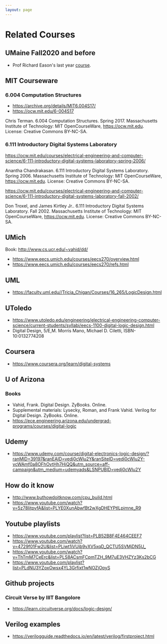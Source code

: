 ```yaml
---
layout: page
---
```

# Related Courses
## UMaine Fall2020 and before

 + Prof Richard Eason's last year [course](http://web.eece.maine.edu/eason/ece275/).

## MIT Courseware

### 6.004   Computation Structures
  
+ <https://archive.org/details/MIT6.004S17/>
+ <https://ocw.mit.edu/6-004S17>

Chris Terman. 6.004 Computation Structures. Spring 2017. Massachusetts Institute of Technology: MIT OpenCourseWare, https://ocw.mit.edu. License: Creative Commons BY-NC-SA.

### 6.111 Introductory Digital Systems Laboratory 

<https://ocw.mit.edu/courses/electrical-engineering-and-computer-science/6-111-introductory-digital-systems-laboratory-spring-2006/>

Anantha Chandrakasan. 6.111 Introductory Digital Systems Laboratory. Spring 2006. Massachusetts Institute of Technology: MIT OpenCourseWare, https://ocw.mit.edu. License: Creative Commons BY-NC-SA.

<https://ocw.mit.edu/courses/electrical-engineering-and-computer-science/6-111-introductory-digital-systems-laboratory-fall-2002/>

Don Troxel, and James Kirtley Jr.. 6.111 Introductory Digital Systems Laboratory. Fall 2002. Massachusetts Institute of Technology: MIT OpenCourseWare, https://ocw.mit.edu. License: Creative Commons BY-NC-SA.

## UMich
Book: <http://www.cs.ucr.edu/~vahid/dd/>

+ <https://www.eecs.umich.edu/courses/eecs270/overview.html>
+ <https://www.eecs.umich.edu/courses/eecs270/refs.html>

## UML

 + <https://faculty.uml.edu//Tricia_Chigan/Courses/16_265/LogicDesign.html>
   
 
## UToledo

 + <https://www.utoledo.edu/engineering/electrical-engineering-computer-science/current-students/syllabi/eecs-1100-digital-logic-design.html>
 + Digital Design, 5/E,M. Morris Mano, Michael D. Ciletti, ISBN-10:0132774208

## Coursera

+ <https://www.coursera.org/learn/digital-systems>


## U of Arizona

### Books
+ Vahid, Frank. Digital Design. ZyBooks. Online.
+ Supplemental materials: Lysecky, Roman, and Frank Vahid. Verilog for Digital Design. ZyBooks. Online.
+ <https://ece.engineering.arizona.edu/undergrad-programs/courses/digital-logic>

## Udemy

+ <https://www.udemy.com/course/digital-electronics-logic-design/?ranMID=39197&ranEAID=vedj0cWlu2Y&ranSiteID=vedj0cWlu2Y-vcWAmf0a8OFhOvtHh7HiQQ&utm_source=aff-campaign&utm_medium=udemyads&LSNPUBID=vedj0cWlu2Y>

## How do it know
+ <http://www.buthowdoitknow.com/cpu_build.html>
+ <https://www.youtube.com/watch?v=5z78IitpvfA&list=PLYE0XunAbwfBt2wXgDHEYPtILpimne_R9>

## Youtube playlists
  + <https://www.youtube.com/playlist?list=PLB52B8F4E464CEEF7>
  + <https://www.youtube.com/watch?v=4729f01Fw2U&list=PLiwt1iVUib9vXV5xqD_QCTU5SVMjDN5U_>
  + <https://www.youtube.com/watch?v=ThTmM7CeErc&list=PLS8ACsmFCpmTZH_9M7uE3VHZYz3Ks2bCG>
  + <https://www.youtube.com/playlist?list=PLdNU3YZoxOwsx4YL3Grfixt1wNOZjOpyS>

## Github projects
### Circuit Verse by IIIT Bangolore
  + <https://learn.circuitverse.org/docs/logic-design/>


## Verilog examples
  + <https://verilogguide.readthedocs.io/en/latest/verilog/firstproject.html>
